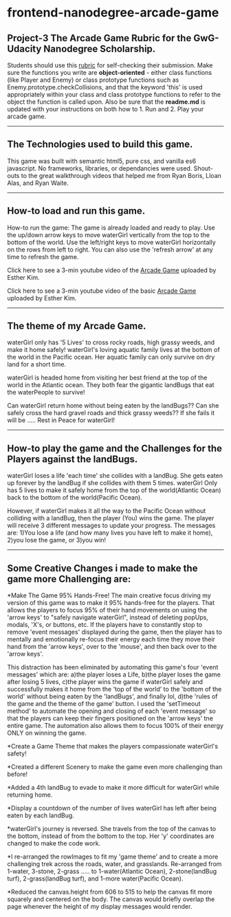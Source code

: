 frontend-nanodegree-arcade-game
===============================

Project-3 The Arcade Game Rubric for the GwG-Udacity Nanodegree Scholarship.
-----------------------------------------------------------------------------
Students should use this [rubric](https://review.udacity.com/#!/projects/2696458597/rubric) for self-checking their submission. Make sure the functions you write are **object-oriented** - either class functions (like Player and Enemy) or class prototype functions such as Enemy.prototype.checkCollisions, and that the keyword 'this' is used appropriately within your class and class prototype functions to refer to the object the function is called upon. Also be sure that the **readme.md** is updated with your instructions on both how to 1. Run and 2. Play your arcade game. 

- - - - - - - - - - - - - - - - - - - - - - - - - - - - - - - - - - - - - - - - - - - - - - 

The Technologies used to build this game.
--------------------------------------------
This game was built with semantic html5, pure css, and vanilla es6 javascript. No frameworks, libraries, or dependancies were used. Shout-outs to the great walkthrough videos that helped me from Ryan Boris, Lloan Alas, and Ryan Waite.

- - - - - - - - - - - - - - - - - - - - - - - - - - - - - - - - - - - - - - - - - - - - - - -

How-to load and run this game.
----------------------------------------------
How-to run the game: The game is already loaded and ready to play. Use the up/down arrow keys to move waterGirl vertically from the top to the bottom of the world. Use the left/right keys to move waterGirl horizontally on the rows from left to right. You can also use the 'refresh arrow' at any time to refresh the game.

Click here to see a 3-min youtube video of the [Arcade Game](https://www.youtube.com/watch?v=dIu40myH9CY) uploaded by Esther Kim.

Click here to see a 3-min youtube video of the basic [Arcade Game](https://www.youtube.com/watch?v=dIu40myH9CY) uploaded by Esther Kim.

- - - - - - - - - - - - - - - - - - - - - - - - - - - - - - - - - - - - - - - - - - - - - 

The theme of my Arcade Game.
----------------------------------------------
waterGirl only has '5 Lives' to cross rocky roads, high grassy weeds, and make it home safely! waterGirl's loving aquatic family lives at the bottom of the world in the Pacific ocean. Her aquatic family can only survive on dry land for a short time. 

waterGirl is headed home from visiting her best friend at the top of the world in the Atlantic ocean. They both fear the gigantic landBugs that eat the waterPeople to survive! 

Can waterGirl return home without being eaten by the landBugs?? Can she safely cross the hard gravel roads and thick grassy weeds?? If she fails it will be ..... Rest in Peace for waterGirl!

- - - - - - - - - - - - - - - - - - - - - - - - - - - - - - - - - - - - - - - - - - - - - -

How-to play the game and the Challenges for the Players against the landBugs.
-----------------------------------------------------------------------------
waterGirl loses a life 'each time' she collides with a landBug. She gets eaten up forever by the landBug if she collides with them 5 times. waterGirl Only has 5 lives to make it safely home from the top of the world(Atlantic Ocean) back to the bottom of the world(Pacific Ocean).  

However, if waterGirl makes it all the way to the Pacific Ocean without colliding with a landBug, then the player (You) wins the game. The player will receive 3 different messages to update your progress. The messages are: 1)You lose a life (and how many lives you have left to make it home), 2)you lose the game, or 3)you win!

- - - - - - - - - - - - - - - - - - - - - - - - - - - - - - - - - - - - - - - - - - - - - - 

Some Creative Changes i made to make the game more Challenging are:
----------------------------------------------------------------------
*Make The Game 95% Hands-Free!
The main creative focus driving my version of this game was to make it 95% hands-free for the players. That allows the players to focus 95% of their hand movements on using the 'arrow keys' to "safely navigate waterGirl", instead of deleting popUps, modals, 'X's, or buttons, etc. If the players have to constantly stop to remove 'event messages' displayed during the game, then the player has to mentally and emotionally re-focus their energy each time they move their hand from the 'arrow keys', over to the 'mouse', and then back over to the 'arrow keys'. 

This distraction has been eliminated by automating this game's four 'event messages' which are: a)the player loses a Life, b)the player loses the game after losing 5 lives, c)the player wins the game if waterGirl safely and successfully makes it home from the 'top of the world' to the 'bottom of the world' without being eaten by the 'landBugs', and finally lol, d)the 'rules of the game and the theme of the game' button. I used the 'setTimeout method' to automate the opening and closing of each 'event message' so that the players can keep their fingers positioned on the 'arrow keys' tne entire game. The automation also allows them to focus 100% of their energy ONLY on winning the game. 

*Create a Game Theme that makes the players compassionate waterGirl's safety!
    
*Created a different Scenery to make the game even more challenging than before! 

*Added a 4th landBug to evade to make it more difficult for waterGirl while returning home.

*Display a countdown of the number of lives waterGirl has left after being eaten by each landBug.

*waterGirl's journey is reversed. She travels from the top of the canvas to the bottom, instead of from the bottom to the top. Her 'y' coordinates are changed to make the code work.

*I re-arranged the rowImages to fit my 'game theme' and to create a more challenging trek across the roads, water, and grasslands. Re-arranged from 1-water, 3-stone, 2-grass ..... to 1-water(Atlantic Ocean), 2-stone(landBug turf), 2-grass(landBug turf), and 1-more water(Pacific Ocean).

*Reduced the canvas.height from 606 to 515 to help the canvas fit more squarely and centered on the body. The canvas would briefly overlap the page whenever the height of my display messages would render.